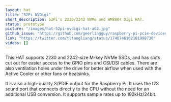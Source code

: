 ```yaml
---
layout: hat
title: "52Pi NVDigi"
short_description: 52Pi's 2230/2242 NVMe and WM8804 Digi HAT.
status: prototype
picture: "/images/hat-52pi-nvdigi-hat-a02.jpg"
github_issue: "https://github.com/geerlingguy/raspberry-pi-pcie-devices/issues/583"
link: "https://twitter.com/tltangliang/status/1746746102181998730"
videos: []
---
```

This HAT supports 2230 and 2242-size M-key NVMe SSDs, and has slots cut out for easier access to the GPIO pins and CSI/DSI cables. There are also ventilation holes under the drive for better airflow when used with the Active Cooler or other fans or heatsinks.

It is also a high-quality S/PDIF output for the Raspberry Pi. It uses the I2S sound port that connects directly to the CPU without the need for an additional USB conversion. It supports sample rates up to 192kHz/24bit.



